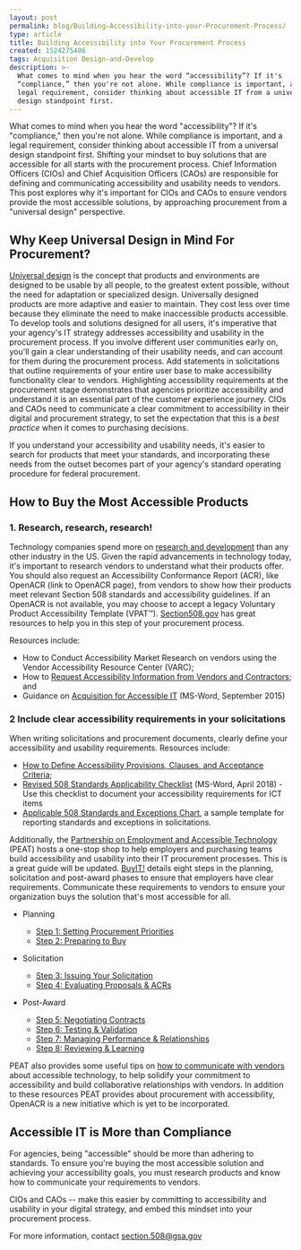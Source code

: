 ```yaml
---
layout: post
permalink: blog/Building-Accessibility-into-your-Procurement-Process/
type: article
title: Building Accessibility into Your Procurement Process
created: 1524275406
tags: Acquisition Design-and-Develop
description: >-
  What comes to mind when you hear the word “accessibility”? If it's
  “compliance,” then you're not alone. While compliance is important, and a
  legal requirement, consider thinking about accessible IT from a universal
  design standpoint first.
---
```


What comes to mind when you hear the word "accessibility"? If it's "compliance," then you're not alone. While compliance is important, and a legal requirement, consider thinking about accessible IT from a universal design standpoint first. Shifting your mindset to buy solutions that are accessible for all starts with the procurement process. Chief Information Officers (CIOs) and Chief Acquisition Officers (CAOs) are responsible for defining and communicating accessibility and usability needs to vendors. This post explores why it's important for CIOs and CAOs to ensure vendors provide the most accessible solutions, by approaching procurement from a "universal design" perspective.

## Why Keep Universal Design in Mind For Procurement?

[Universal design][1] is the concept that products and environments are designed to be usable by all people, to the greatest extent possible, without the need for adaptation or specialized design. Universally designed products are more adaptive and easier to maintain. They cost less over time because they eliminate the need to make inaccessible products accessible. To develop tools and solutions designed for all users, it's imperative that your agency's IT strategy addresses accessibility and usability in the procurement process. If you involve different user communities early on, you'll gain a clear understanding of their usability needs, and can account for them during the procurement process. Add statements in solicitations that outline requirements of your entire user base to make accessibility functionality clear to vendors. Highlighting accessibility requirements at the procurement stage demonstrates that agencies prioritize accessibility and understand it is an essential part of the customer experience journey. CIOs and CAOs need to communicate a clear commitment to accessibility in their digital and procurement strategy, to set the expectation that this is a _best practice_ when it comes to purchasing decisions.

If you understand your accessibility and usability needs, it's easier to search for products that meet your standards, and incorporating these needs from the outset becomes part of your agency's standard operating procedure for federal procurement.

## How to Buy the Most Accessible Products

### 1\. Research, research, research!

Technology companies spend more on [research and development][2] than any other industry in the US. Given the rapid advancements in technology today, it's important to research vendors to understand what their products offer. You should also request an Accessibility Conformance Report (ACR), like OpenACR (link to OpenACR page), from vendors to show how their products meet relevant Section 508 standards and accessibility guidelines. If an OpenACR is not available, you may choose to accept a legacy Voluntary Product Accessibility Template (VPAT™). [Section508.gov][3] has great resources to help you in this step of your procurement process.

Resources include:

- How to Conduct Accessibility Market Research on vendors using the Vendor Accessibility Resource Center (VARC);
- How to [Request Accessibility Information from Vendors and Contractors][4]; and
- Guidance on [Acquisition for Accessible IT][5] (MS-Word, September 2015)

### 2 Include clear accessibility requirements in your solicitations

When writing solicitations and procurement documents, clearly define your accessibility and usability requirements. Resources include:

- [How to Define Accessibility Provisions, Clauses, and Acceptance Criteria][6];
- [Revised 508 Standards Applicability Checklist][7] (MS-Word, April 2018) - Use this checklist to document your accessibility requirements for ICT items
- [Applicable 508 Standards and Exceptions Chart][8], a sample template for reporting standards and exceptions in solicitations.

Additionally, the [Partnership on Employment and Accessible Technology][9] (PEAT) hosts a one-stop shop to help employers and purchasing teams build accessibility and usability into their IT procurement processes. This is a great guide will be updated. [BuyIT!][10] details eight steps in the planning, solicitation and post-award phases to ensure that employers have clear requirements. Communicate these requirements to vendors to ensure your organization buys the solution that's most accessible for all.

- Planning

  - [Step 1: Setting Procurement Priorities][11]
  - [Step 2: Preparing to Buy][12]

- Solicitation

  - [Step 3: Issuing Your Solicitation][13]
  - [Step 4: Evaluating Proposals & ACRs][14]

- ​Post-Award

  - [Step 5: Negotiating Contracts][15]
  - [Step 6: Testing & Validation][16]
  - [Step 7: Managing Performance & Relationships][17]
  - [Step 8: Reviewing & Learning][18]

PEAT also provides some useful tips on [how to communicate with vendors][19] about accessible technology, to help solidify your commitment to accessibility and build collaborative relationships with vendors. In addition to these resources PEAT provides about procurement with accessibility, OpenACR is a new initiative which is yet to be incorporated.

## Accessible IT is More than Compliance

For agencies, being "accessible" should be more than adhering to standards. To ensure you're buying the most accessible solution and achieving your accessibility goals, you must research products and know how to communicate your requirements to vendors.

CIOs and CAOs -- make this easier by committing to accessibility and usability in your digital strategy, and embed this mindset into your procurement process.

For more information, contact [section.508@gsa.gov](mailto:section.508@gsa.gov)

[1]: https://www.un.org/development/desa/disabilities/convention-on-the-rights-of-persons-with-disabilities/article-2-definitions.html
[10]: http://www.peatworks.org/Buy-IT
[11]: https://www.peatworks.org/digital-accessibility-toolkits/buy-it/step-1-setting-procurement-priorities/
[12]: https://www.peatworks.org/digital-accessibility-toolkits/buy-it/step-2-preparing-to-buy/
[13]: https://www.peatworks.org/digital-accessibility-toolkits/buy-it/step-3-issuing-your-solicitation/
[14]: https://www.peatworks.org/digital-accessibility-toolkits/buy-it/step-4-evaluating-proposals-vpats/
[15]: https://www.peatworks.org/digital-accessibility-toolkits/buy-it/step-5-negotiating-contracts/
[16]: https://www.peatworks.org/digital-accessibility-toolkits/buy-it/step-6-testing-validation/
[17]: https://www.peatworks.org/digital-accessibility-toolkits/buy-it/step-7-managing-performance-relationships/
[18]: https://www.peatworks.org/digital-accessibility-toolkits/buy-it/step-8-reviewing-learning/
[19]: https://www.peatworks.org/communication-matters-how-to-talk-to-technology-providers-about-accessibility/
[2]: https://www.recode.net/2017/9/1/16236506/tech-amazon-apple-gdp-spending-productivity
[3]: {{site.baseurl}}/
[4]: {{site.baseurl}}/buy/request-accessibility-information
[5]: https://assets.section508.gov/files/Guidance-on-Acquisition-for-Accessible-EIT-20150921.docx
[6]: {{site.baseurl}}/buy/define-accessibility-criteria
[7]: https://assets.section508.gov/files/Revised%20508%20Standards%20Applicability%20Checklist%20%287%29.docx
[8]: {{site.baseurl}}/buy/standards-exceptions
[9]: https://www.peatworks.org/
